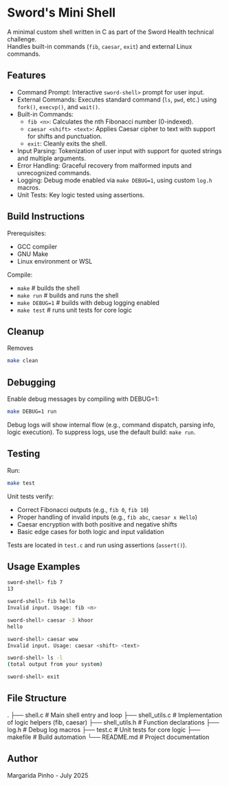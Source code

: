 # Sword's Mini Shell
A minimal custom shell written in C as part of the Sword Health technical challenge.  
Handles built-in commands (`fib`, `caesar`, `exit`) and external Linux commands.

## Features
- Command Prompt: Interactive `sword-shell>` prompt for user input.
- External Commands: Executes standard command (`ls`, `pwd`, etc.) using `fork()`, `execvp()`, and `wait()`.
- Built-in Commands:
    - `fib <n>`: Calculates the nth Fibonacci number (0-indexed).
    - `caesar <shift> <text>`: Applies Caesar cipher to text with support for shifts and punctuation.
    - `exit`: Cleanly exits the shell.
- Input Parsing: Tokenization of user input with support for quoted strings and multiple arguments.
- Error Handling: Graceful recovery from malformed inputs and unrecognized commands.
- Logging: Debug mode enabled via `make DEBUG=1`, using custom `log.h` macros.
- Unit Tests: Key logic tested using assertions.



## Build Instructions
Prerequisites:
- GCC compiler
- GNU Make
- Linux environment or WSL

Compile:
- `make`           # builds the shell
- `make run`       # builds and runs the shell
- `make DEBUG=1`   # builds with debug logging enabled
- `make test`      # runs unit tests for core logic

## Cleanup
Removes 
```bash
make clean
```

## Debugging
Enable debug messages by compiling with DEBUG=1:
```bash
make DEBUG=1 run
```
Debug logs will show internal flow (e.g., command dispatch, parsing info, logic execution).
To suppress logs, use the default build: `make run`.

## Testing

Run:
```bash
make test
```

Unit tests verify:
- Correct Fibonacci outputs (e.g., `fib 0`, `fib 10`)
- Proper handling of invalid inputs (e.g., `fib abc`, `caesar x Hello`)
- Caesar encryption with both positive and negative shifts
- Basic edge cases for both logic and input validation

Tests are located in `test.c` and run using assertions (`assert()`).

## Usage Examples

```bash
sword-shell> fib 7 
13 

sword-shell> fib hello 
Invalid input. Usage: fib <n>

sword-shell> caesar -3 khoor 
hello

sword-shell> caesar wow 
Invalid input. Usage: caesar <shift> <text>

sword-shell> ls -l 
(total output from your system)

sword-shell> exit 

```

## File Structure
.
├── shell.c              # Main shell entry and loop
├── shell_utils.c        # Implementation of logic helpers (fib, caesar)
├── shell_utils.h        # Function declarations
├── log.h                # Debug log macros
├── test.c               # Unit tests for core logic
├── makefile             # Build automation
└── README.md            # Project documentation


## Author
Margarida Pinho - July 2025
